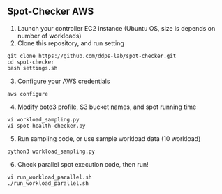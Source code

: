 ## Spot-Checker AWS

1. Launch your controller EC2 instance (Ubuntu OS, size is depends on number of workloads)
2. Clone this repository, and run setting

```
git clone https://github.com/ddps-lab/spot-checker.git
cd spot-checker
bash settings.sh
```

3. Configure your AWS credentials

```
aws configure
```

4. Modify boto3 profile, S3 bucket names, and spot running time

```
vi workload_sampling.py
vi spot-health-checker.py
```

5. Run sampling code, or use sample workload data (10 workload)

```
python3 workload_sampling.py
```

6. Check parallel spot execution code, then run!

```
vi run_workload_parallel.sh
./run_workload_parallel.sh
```
